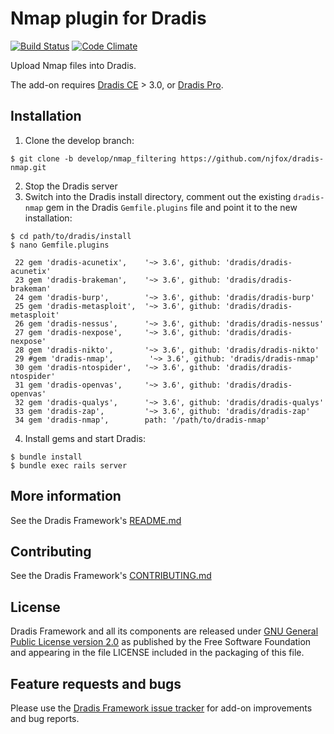 # Nmap plugin for Dradis

[![Build Status](https://secure.travis-ci.org/dradis/dradis-nmap.png?branch=master)](http://travis-ci.org/dradis/dradis-nmap) [![Code Climate](https://codeclimate.com/github/dradis/dradis-nmap.png)](https://codeclimate.com/github/dradis/dradis-nmap.png)

Upload Nmap files into Dradis.

The add-on requires [Dradis CE](https://dradisframework.org/) > 3.0, or [Dradis Pro](https://dradisframework.com/pro/).

## Installation
1. Clone the develop branch:
```
$ git clone -b develop/nmap_filtering https://github.com/njfox/dradis-nmap.git
```
2. Stop the Dradis server
3. Switch into the Dradis install directory, comment out the existing `dradis-nmap` gem in the Dradis `Gemfile.plugins` file and point it to the new installation:
```
$ cd path/to/dradis/install
$ nano Gemfile.plugins

 22 gem 'dradis-acunetix',    '~> 3.6', github: 'dradis/dradis-acunetix'
 23 gem 'dradis-brakeman',    '~> 3.6', github: 'dradis/dradis-brakeman'
 24 gem 'dradis-burp',        '~> 3.6', github: 'dradis/dradis-burp'
 25 gem 'dradis-metasploit',  '~> 3.6', github: 'dradis/dradis-metasploit'
 26 gem 'dradis-nessus',      '~> 3.6', github: 'dradis/dradis-nessus'
 27 gem 'dradis-nexpose',     '~> 3.6', github: 'dradis/dradis-nexpose'
 28 gem 'dradis-nikto',       '~> 3.6', github: 'dradis/dradis-nikto'
 29 #gem 'dradis-nmap',        '~> 3.6', github: 'dradis/dradis-nmap'
 30 gem 'dradis-ntospider',   '~> 3.6', github: 'dradis/dradis-ntospider'
 31 gem 'dradis-openvas',     '~> 3.6', github: 'dradis/dradis-openvas'
 32 gem 'dradis-qualys',      '~> 3.6', github: 'dradis/dradis-qualys'
 33 gem 'dradis-zap',         '~> 3.6', github: 'dradis/dradis-zap'
 34 gem 'dradis-nmap',        path: '/path/to/dradis-nmap'
```
4. Install gems and start Dradis:
```
$ bundle install
$ bundle exec rails server
```
## More information

See the Dradis Framework's [README.md](https://github.com/dradis/dradisframework/blob/master/README.md)


## Contributing

See the Dradis Framework's [CONTRIBUTING.md](https://github.com/dradis/dradisframework/blob/master/CONTRIBUTING.md)


## License

Dradis Framework and all its components are released under [GNU General Public License version 2.0](http://www.gnu.org/licenses/old-licenses/gpl-2.0.html) as published by the Free Software Foundation and appearing in the file LICENSE included in the packaging of this file.


## Feature requests and bugs

Please use the [Dradis Framework issue tracker](https://github.com/dradis/dradis-ce/issues) for add-on improvements and bug reports.
